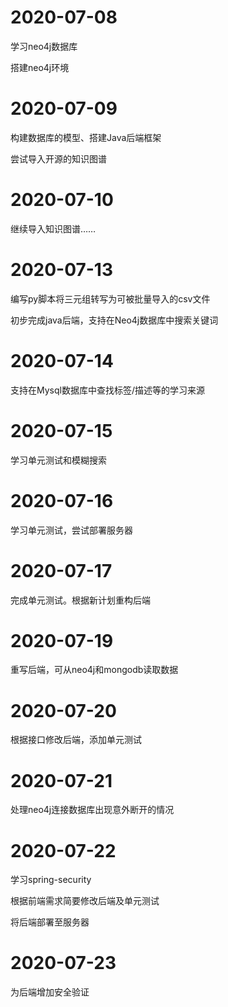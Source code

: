 # 2020-07-08

学习neo4j数据库

搭建neo4j环境

# 2020-07-09

构建数据库的模型、搭建Java后端框架

尝试导入开源的知识图谱

# 2020-07-10

继续导入知识图谱……

# 2020-07-13

编写py脚本将三元组转写为可被批量导入的csv文件

初步完成java后端，支持在Neo4j数据库中搜索关键词

# 2020-07-14

支持在Mysql数据库中查找标签/描述等的学习来源

# 2020-07-15

学习单元测试和模糊搜索

# 2020-07-16

学习单元测试，尝试部署服务器

# 2020-07-17

完成单元测试。根据新计划重构后端

# 2020-07-19

重写后端，可从neo4j和mongodb读取数据

# 2020-07-20

根据接口修改后端，添加单元测试

# 2020-07-21

处理neo4j连接数据库出现意外断开的情况

# 2020-07-22

学习spring-security

根据前端需求简要修改后端及单元测试

将后端部署至服务器

# 2020-07-23

为后端增加安全验证
